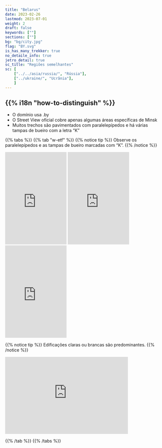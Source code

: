```yaml
---
title: "Belarus"
date: 2023-02-26
lastmod: 2023-07-01
weight: 2
draft: false
keywords: [""]
sections: [""]
bg: "bg/city.jpg"
flag: "BY.svg"
is_has_many_trekker: true
no_detaile_info: true
jetro_detail: true
sc_title: "Regiões semelhantes"
sc: [
    ["../../asia/russia/", "Rússia"],
    ["../ukraine/", "Ucrânia"],
    ]
---
```


<div class="main-desciption country-description">
    <h2 class="section-title">{{% i18n "how-to-distinguish" %}}</h2>
    <ul class="rule-list">
        <li>O domínio usa <span class="quiz">.by</span></li>
        <li>O Street View oficial cobre apenas algumas áreas específicas de Minsk</li>
        <li>Muitos trechos são pavimentados com <span class="quiz">paralelepípedos</span> e há várias tampas de bueiro com a letra “K”</li>
    </ul>
</div>


{{% tabs %}}
{{% tab "w-etf" %}}
{{% notice tip %}}
Observe os paralelepípedos e as tampas de bueiro marcadas com “K”.
{{% /notice %}}
<div class="googlemap-if">
<iframe src="https://www.google.com/maps/embed?pb=!4v1684839546092!6m8!1m7!1sRvilFrmxTUu_ktZNQGR_8w!2m2!1d53.9050135942701!2d27.55790966118029!3f285.67276634444164!4f-41.92674471643289!5f2.8389722394786565" width="200" height="300" style="border:0;" allowfullscreen="" loading="lazy" referrerpolicy="no-referrer-when-downgrade"></iframe>
<iframe src="https://www.google.com/maps/embed?pb=!4v1684839580554!6m8!1m7!1svvlsyjstsE7ktkOXzVJopw!2m2!1d53.90544881962982!2d27.56236196070888!3f17.845837469554887!4f-46.422613261279174!5f1.7195235692251933" width="200" height="300" style="border:0;" allowfullscreen="" loading="lazy" referrerpolicy="no-referrer-when-downgrade"></iframe>
<iframe src="https://www.google.com/maps/embed?pb=!4v1684839770562!6m8!1m7!1s1jHi44wUb5rJXMkeTQX0dw!2m2!1d53.90527312127707!2d27.5567832036933!3f46.52788210245683!4f-28.775832840052544!5f3.3140585618822653" width="200" height="300" style="border:0;" allowfullscreen="" loading="lazy" referrerpolicy="no-referrer-when-downgrade"></iframe>
</div>

{{% notice tip %}}
Edificações <span class="quiz">claras ou brancas</span> são predominantes.
{{% /notice %}}
<div class="googlemap-if">
<iframe src="https://www.google.com/maps/embed?pb=!4v1684840245823!6m8!1m7!1stIqRPy8LT-pYZpkl41Q23Q!2m2!1d53.9035371428635!2d27.55850330730972!3f190.9478999200197!4f21.721484743941758!5f0.7820865974627469" width="400" height="250" style="border:0;" allowfullscreen="" loading="lazy" referrerpolicy="no-referrer-when-downgrade"></iframe>
</div>

{{% /tab %}}
{{% /tabs %}}
